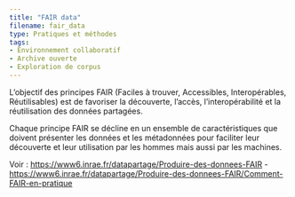```yaml
---
title: "FAIR data"
filename: fair_data
type: Pratiques et méthodes
tags:
- Environnement collaboratif
- Archive ouverte
- Exploration de corpus
---
```


L’objectif des principes FAIR (Faciles à trouver, Accessibles, Interopérables, Réutilisables) est de favoriser la découverte, l’accès, l’interopérabilité et la réutilisation des données partagées.

Chaque principe FAIR se décline en un ensemble de caractéristiques que doivent présenter les données et les métadonnées pour faciliter leur découverte et leur utilisation par les hommes mais aussi par les machines. 

Voir : <https://www6.inrae.fr/datapartage/Produire-des-donnees-FAIR> - <https://www6.inrae.fr/datapartage/Produire-des-donnees-FAIR/Comment-FAIR-en-pratique>

